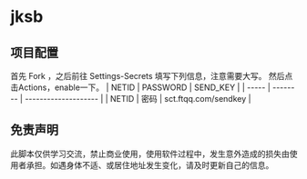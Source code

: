# jksb


## 项目配置

首先 Fork ，之后前往 Settings-Secrets 填写下列信息，注意需要大写。
然后点击Actions，enable一下。
| NETID | PASSWORD | SEND_KEY             | 
| ----- | -------- | -------------------- | 
| NETID | 密码     | sct.ftqq.com/sendkey | 



## 免责声明

此脚本仅供学习交流，禁止商业使用，使用软件过程中，发生意外造成的损失由使用者承担。如遇身体不适、或居住地址发生变化，请及时更新自己的信息。



